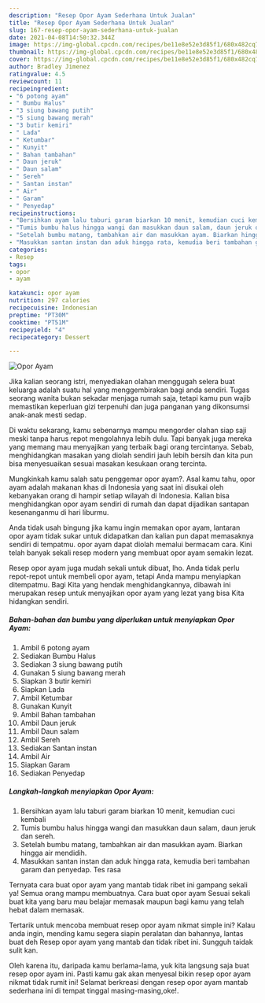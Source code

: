 ```yaml
---
description: "Resep Opor Ayam Sederhana Untuk Jualan"
title: "Resep Opor Ayam Sederhana Untuk Jualan"
slug: 167-resep-opor-ayam-sederhana-untuk-jualan
date: 2021-04-08T14:50:32.344Z
image: https://img-global.cpcdn.com/recipes/be11e8e52e3d85f1/680x482cq70/opor-ayam-foto-resep-utama.jpg
thumbnail: https://img-global.cpcdn.com/recipes/be11e8e52e3d85f1/680x482cq70/opor-ayam-foto-resep-utama.jpg
cover: https://img-global.cpcdn.com/recipes/be11e8e52e3d85f1/680x482cq70/opor-ayam-foto-resep-utama.jpg
author: Bradley Jimenez
ratingvalue: 4.5
reviewcount: 11
recipeingredient:
- "6 potong ayam"
- " Bumbu Halus"
- "3 siung bawang putih"
- "5 siung bawang merah"
- "3 butir kemiri"
- " Lada"
- " Ketumbar"
- " Kunyit"
- " Bahan tambahan"
- " Daun jeruk"
- " Daun salam"
- " Sereh"
- " Santan instan"
- " Air"
- " Garam"
- " Penyedap"
recipeinstructions:
- "Bersihkan ayam lalu taburi garam biarkan 10 menit, kemudian cuci kembali"
- "Tumis bumbu halus hingga wangi dan masukkan daun salam, daun jeruk dan sereh."
- "Setelah bumbu matang, tambahkan air dan masukkan ayam. Biarkan hingga air mendidih."
- "Masukkan santan instan dan aduk hingga rata, kemudia beri tambahan garam dan penyedap. Tes rasa"
categories:
- Resep
tags:
- opor
- ayam

katakunci: opor ayam 
nutrition: 297 calories
recipecuisine: Indonesian
preptime: "PT30M"
cooktime: "PT51M"
recipeyield: "4"
recipecategory: Dessert

---
```



![Opor Ayam](https://img-global.cpcdn.com/recipes/be11e8e52e3d85f1/680x482cq70/opor-ayam-foto-resep-utama.jpg)

Jika kalian seorang istri, menyediakan olahan menggugah selera buat keluarga adalah suatu hal yang menggembirakan bagi anda sendiri. Tugas seorang  wanita bukan sekadar menjaga rumah saja, tetapi kamu pun wajib memastikan keperluan gizi terpenuhi dan juga panganan yang dikonsumsi anak-anak mesti sedap.

Di waktu  sekarang, kamu sebenarnya mampu mengorder olahan siap saji meski tanpa harus repot mengolahnya lebih dulu. Tapi banyak juga mereka yang memang mau menyajikan yang terbaik bagi orang tercintanya. Sebab, menghidangkan masakan yang diolah sendiri jauh lebih bersih dan kita pun bisa menyesuaikan sesuai masakan kesukaan orang tercinta. 



Mungkinkah kamu salah satu penggemar opor ayam?. Asal kamu tahu, opor ayam adalah makanan khas di Indonesia yang saat ini disukai oleh kebanyakan orang di hampir setiap wilayah di Indonesia. Kalian bisa menghidangkan opor ayam sendiri di rumah dan dapat dijadikan santapan kesenanganmu di hari liburmu.

Anda tidak usah bingung jika kamu ingin memakan opor ayam, lantaran opor ayam tidak sukar untuk didapatkan dan kalian pun dapat memasaknya sendiri di tempatmu. opor ayam dapat diolah memalui bermacam cara. Kini telah banyak sekali resep modern yang membuat opor ayam semakin lezat.

Resep opor ayam juga mudah sekali untuk dibuat, lho. Anda tidak perlu repot-repot untuk membeli opor ayam, tetapi Anda mampu menyiapkan ditempatmu. Bagi Kita yang hendak menghidangkannya, dibawah ini merupakan resep untuk menyajikan opor ayam yang lezat yang bisa Kita hidangkan sendiri.

<!--inarticleads1-->

##### Bahan-bahan dan bumbu yang diperlukan untuk menyiapkan Opor Ayam:

1. Ambil 6 potong ayam
1. Sediakan  Bumbu Halus
1. Sediakan 3 siung bawang putih
1. Gunakan 5 siung bawang merah
1. Siapkan 3 butir kemiri
1. Siapkan  Lada
1. Ambil  Ketumbar
1. Gunakan  Kunyit
1. Ambil  Bahan tambahan
1. Ambil  Daun jeruk
1. Ambil  Daun salam
1. Ambil  Sereh
1. Sediakan  Santan instan
1. Ambil  Air
1. Siapkan  Garam
1. Sediakan  Penyedap




<!--inarticleads2-->

##### Langkah-langkah menyiapkan Opor Ayam:

1. Bersihkan ayam lalu taburi garam biarkan 10 menit, kemudian cuci kembali
1. Tumis bumbu halus hingga wangi dan masukkan daun salam, daun jeruk dan sereh.
1. Setelah bumbu matang, tambahkan air dan masukkan ayam. Biarkan hingga air mendidih.
1. Masukkan santan instan dan aduk hingga rata, kemudia beri tambahan garam dan penyedap. Tes rasa




Ternyata cara buat opor ayam yang mantab tidak ribet ini gampang sekali ya! Semua orang mampu membuatnya. Cara buat opor ayam Sesuai sekali buat kita yang baru mau belajar memasak maupun bagi kamu yang telah hebat dalam memasak.

Tertarik untuk mencoba membuat resep opor ayam nikmat simple ini? Kalau anda ingin, mending kamu segera siapin peralatan dan bahannya, lantas buat deh Resep opor ayam yang mantab dan tidak ribet ini. Sungguh taidak sulit kan. 

Oleh karena itu, daripada kamu berlama-lama, yuk kita langsung saja buat resep opor ayam ini. Pasti kamu gak akan menyesal bikin resep opor ayam nikmat tidak rumit ini! Selamat berkreasi dengan resep opor ayam mantab sederhana ini di tempat tinggal masing-masing,oke!.

